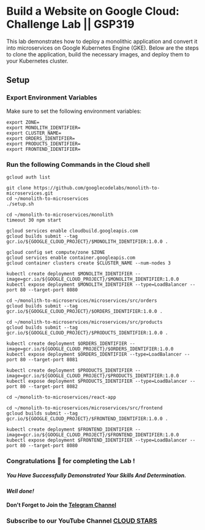 # Build a Website on Google Cloud: Challenge Lab || GSP319

This lab demonstrates how to deploy a monolithic application and convert it into microservices on Google Kubernetes Engine (GKE). Below are the steps to clone the application, build the necessary images, and deploy them to your Kubernetes cluster.


## Setup

### Export Environment Variables

Make sure to set the following environment variables:

```
export ZONE=
export MONOLITH_IDENTIFIER=
export CLUSTER_NAME=
export ORDERS_IDENTIFIER=
export PRODUCTS_IDENTIFIER=
export FRONTEND_IDENTIFIER=
```

### Run the following Commands in the Cloud shell

```
gcloud auth list

git clone https://github.com/googlecodelabs/monolith-to-microservices.git
cd ~/monolith-to-microservices
./setup.sh

cd ~/monolith-to-microservices/monolith
timeout 30 npm start

gcloud services enable cloudbuild.googleapis.com
gcloud builds submit --tag gcr.io/${GOOGLE_CLOUD_PROJECT}/$MONOLITH_IDENTIFIER:1.0.0 .

gcloud config set compute/zone $ZONE
gcloud services enable container.googleapis.com
gcloud container clusters create $CLUSTER_NAME --num-nodes 3

kubectl create deployment $MONOLITH_IDENTIFIER --image=gcr.io/${GOOGLE_CLOUD_PROJECT}/$MONOLITH_IDENTIFIER:1.0.0
kubectl expose deployment $MONOLITH_IDENTIFIER --type=LoadBalancer --port 80 --target-port 8080

cd ~/monolith-to-microservices/microservices/src/orders
gcloud builds submit --tag gcr.io/${GOOGLE_CLOUD_PROJECT}/$ORDERS_IDENTIFIER:1.0.0 .

cd ~/monolith-to-microservices/microservices/src/products
gcloud builds submit --tag gcr.io/${GOOGLE_CLOUD_PROJECT}/$PRODUCTS_IDENTIFIER:1.0.0 .

kubectl create deployment $ORDERS_IDENTIFIER --image=gcr.io/${GOOGLE_CLOUD_PROJECT}/$ORDERS_IDENTIFIER:1.0.0
kubectl expose deployment $ORDERS_IDENTIFIER --type=LoadBalancer --port 80 --target-port 8081

kubectl create deployment $PRODUCTS_IDENTIFIER --image=gcr.io/${GOOGLE_CLOUD_PROJECT}/$PRODUCTS_IDENTIFIER:1.0.0
kubectl expose deployment $PRODUCTS_IDENTIFIER --type=LoadBalancer --port 80 --target-port 8082

cd ~/monolith-to-microservices/react-app

cd ~/monolith-to-microservices/microservices/src/frontend
gcloud builds submit --tag gcr.io/${GOOGLE_CLOUD_PROJECT}/$FRONTEND_IDENTIFIER:1.0.0 .

kubectl create deployment $FRONTEND_IDENTIFIER --image=gcr.io/${GOOGLE_CLOUD_PROJECT}/$FRONTEND_IDENTIFIER:1.0.0
kubectl expose deployment $FRONTEND_IDENTIFIER --type=LoadBalancer --port 80 --target-port 8080
```

### Congratulations 🎉 for completing the Lab !

##### You Have Successfully Demonstrated Your Skills And Determination.

#### *Well done!*

#### Don't Forget to Join the [Telegram Channel](https://t.me/cloudstars24)

### Subscribe to our YouTube Channel [CLOUD STARS](https://www.youtube.com/@cloud-stars)
